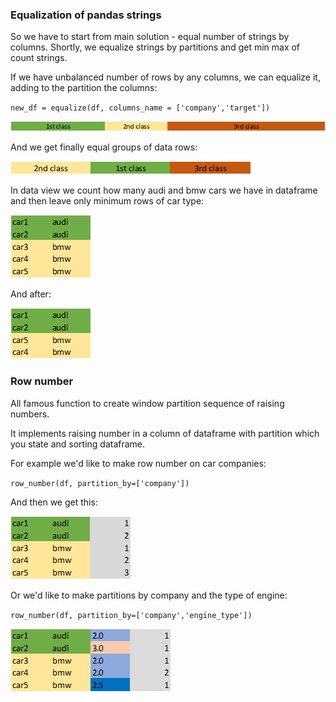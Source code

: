 ### Equalization of pandas strings

So we have to start from main solution - equal number of strings by columns.
Shortly, we equalize strings by partitions and get min max of count strings.

If we have unbalanced number of rows by any columns, we can equalize it, adding to the partition the columns:

`new_df = equalize(df, columns_name = ['company','target'])`

![](images/image1.png)

And we get finally equal groups of data rows:

![](images/image2.png)

In data view we count how many audi and bmw cars we have in dataframe and then leave only minimum rows of car type:

![](images/image3.png)

And after:

![](images/image4.png)

### Row number

All famous function to create window partition sequence of raising numbers.

It implements raising number in a column of dataframe with partition which you state and sorting dataframe.

For example we'd like to make row number on car companies:

`row_number(df, partition_by=['company'])`

And then we get this:

![](images/image5.png)

Or we'd like to make partitions by company and the type of engine:

`row_number(df, partition_by=['company','engine_type'])`

![](images/image6.png)